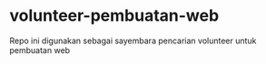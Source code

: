 # volunteer-pembuatan-web
Repo ini digunakan sebagai sayembara pencarian volunteer untuk pembuatan web

